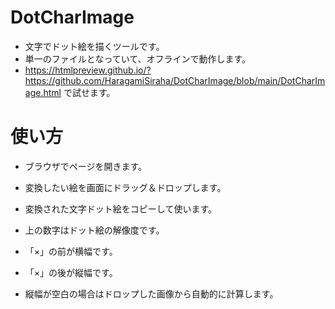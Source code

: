 # DotCharImage
- 文字でドット絵を描くツールです。
- 単一のファイルとなっていて、オフラインで動作します。
- https://htmlpreview.github.io/?https://github.com/HaragamiSiraha/DotCharImage/blob/main/DotCharImage.html で試せます。

# 使い方
- ブラウザでページを開きます。
- 変換したい絵を画面にドラッグ＆ドロップします。
- 変換された文字ドット絵をコピーして使います。

- 上の数字はドット絵の解像度です。
- 「×」の前が横幅です。
- 「×」の後が縦幅です。
- 縦幅が空白の場合はドロップした画像から自動的に計算します。

